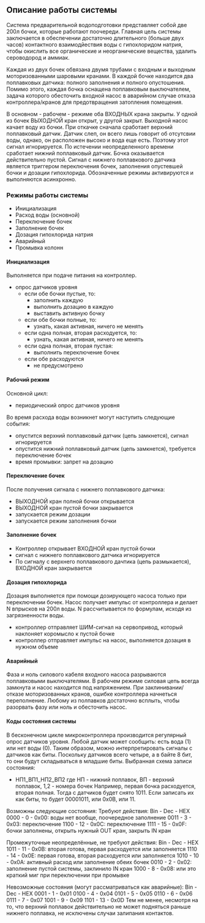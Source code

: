 ## Описание работы системы

Система предварительной водоподготовки представляет собой две 200л бочки, которые работают 
поочереди. Главная цель системы заключается в обеспечении достаточно длительного (больше двух часов)
контактного взаимодйествия воды с гипохлоридом натрия, чтобы окислить все органические и 
неорганические вещества, удалить сероводород и аммиак.

Каждая из двух бочек обвязана двумя трубами с входным и выходным моторизованными шаровыми кранами.
В каждой бочке находится два поплавковых датчика: полного заполнения и полного опустошения.
Помимо этого, каждая бочка оснащена поплавковым выключателем, задача которого обесточить
входной насос в аварийном случае отказа контроллера/кранов для предотвращения затопления помещения.

В основном - рабочем - режиме оба ВХОДНЫХ крана закрыты. У одной из бочек ВЫХОДНОЙ кран открыт, у другой закрыт.
Выходной насос качает воду из бочки. 
При откачке сначала сработает верхний поплавковый датчик.
Датчик слеп, он всего лишь говорит об отсутсвии воды, однако, он расположен высоко и вода еще есть.
Поэтому этот сигнал игнорируется.
По истечении неопределенного времени сработает нижний поплавковый датчик.
Бочка оказывается действительно пустой. Сигнал с нижнего поплавкового датчика является 
триггером переключения бочек, заполнения опустевшей бочки и дозации гипохлорида.
Обозначенные режимы активируются и выполняются асинхронно.

### Режимы работы системы

* Инициализация
* Расход воды (основной)
* Переключение бочек
* Заполнение бочек
* Дозация гипохлорида натрия
* Аварийный
* Промывка колонн

#### Инициализация

Выполняется при подаче питания на контроллер.
- опрос датчиков уровня
    - если обе бочки пустые, то: 
        - заполнить каждую
        - выполнить дозацию в каждую
        - выставить активную бочку
    - если обе бочки полные, то:
        - узнать, какая активная, ничего не менять
    - если одна полная, вторая расходуется, то:
        - узнать, какая активная, ничего не менять
    - если одна полная, вторая пустая:
        - выполнить переключение бочек
    - если обе расходуются
        - не предусмотрено

#### Рабочий режим

Основной цикл: 
- периодический опрос датчиков уровня

Во время расхода воды возникнет могут наступить следующие события:
- опустится верхний поплавковый датчик (цепь замкнется), сигнал игнорируется
- опустится нижний поплавковый датчик (цепь замкнется), требуется переключение бочек
- время промывки: запрет на дозацию

#### Переключение бочек

После получения сигнала с нижнего поплавкового датчика:

- ВЫХОДНОЙ кран полной бочки открывается
- ВЫХОДНОЙ кран пустой бочки закрывается
- запускается режим дозации
- запускается режим заполнения бочки

#### Заполнение бочек

- Контроллер открывает ВХОДНОЙ кран пустой бочки
- сигнал с нижнего поплавкового датчика игнорируется
- По сигналу с верхнего поплавкового дачтика (цепь размыкается), ВХОДНОЙ кран закрывается

#### Дозация гипохлорида

Дозация выполняется при помощи дозирующего насоса только при переключении бочек.
Насос получает импульс от контроллера и делает N впрысков на 200л воды. N рассчитывается
по формулам, исходя из загрязненности воды.

- контроллер отправляет ШИМ-сигнал на сервопривод, который наклоняет коромысло к пустой бочке
- контроллер отправляет импульс на насос, выполняется дозация в нужном объеме

#### Аварийный

Фаза и ноль силового кабеля входного насоса разрываются поплавковыми выключателями.
В рабочем режиме силовая цепь всегда замкнута и насос находится под напряжением.
При заклинивании/отказе моторизованных кранов, ошибке контроллера начнеться переполнение.
Любому из полпавков достаточно всплыть, чтобы разорвать фазу или ноль и обесточить насос.

#### Коды состояния системы
В бесконечном цикле микроконтроллера производится регулярный опрос датчиков уровня.
Любой датчик может сообщить: есть вода (1) или нет воды (0).
Таким образом, можно интерпретировать сигналы с датчиков как биты.
Поскольку датчиков всего четыре, а в байте 8 бит, то они будут складываться
в младшие биты.
Выбранная схема записи состояния:
* НП1_ВП1_НП2_ВП2
где НП - нижний поплавок, ВП - верхний поплавок, 1,2 - номера бочек
Например, первая бочка расходуется, вторая полная.
Тогда с датчиков будет снято 1011. Если записать их как биты, то будет 00001011, или 0x0B, или 11.

Возможны следующие состояния:
Требуют действия:
Bin - Dec - HEX
0000 - 0 - 0x00: воды нет вообще, поочередное заполнение
0011 - 3 - 0x03: переключение
1100 - 12 - 0x0C: переключение
1111 - 15 - 0x0F: бочки заполнены, открыть нужный OUT кран, закрыть IN кран

Промежуточные неопределённые, не требуют действия:
Bin - Dec - HEX
1011 - 11 - 0x0B: вторая готова, первая расходуется или заполняется
1110 - 14 - 0x0E: первая готова, вторая расходуется или заполняется
1010 - 10 - 0x0A: активный расход или заполнение обеих бочек
0010 - 2 - 0x02: заполнение пустой системы, заклинило IN кран
1000 - 8 - 0x08: или это краткий миг при переключении при промывке

Невозможные состояния (могут рассматриваться как аварийные):
Bin - Dec - HEX
0001 - 1 - 0x01
0100 - 4 - 0x04
0101 - 5 - 0x05
0110 - 6 - 0x06
0111 - 7 - 0x07
1001 - 9 - 0x09
1101 - 13 - 0x0D
Тем не менее, несмотря на то, что верхний поплавок действительно
не может подняться раньше нижнего поплавка, не исключены случаи залипания контактов.
